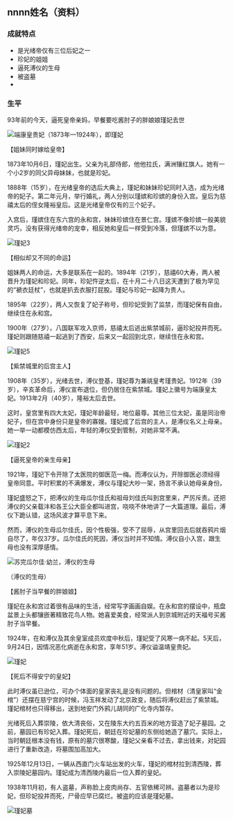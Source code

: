 ## nnnn姓名（资料）

### 成就特点

- 是光绪帝仅有三位后妃之一
- 珍妃的姐姐
- 逼死溥仪的生母
- 被盗墓
- ​


### 生平

93年前的今天，逼死皇帝亲妈，早餐要吃酱肘子的胖娘娘瑾妃去世



![端康皇贵妃（1873年—1924年），即瑾妃](端康皇贵妃（1873年—1924年），即瑾妃.jpg)

【姐妹同时嫁给皇帝】

1873年10月6日，瑾妃出生。父亲为礼部侍郎，他他拉氏，满洲镶红旗人。她有一个小2岁的同父异母妹妹，也就是珍妃。

1888年（15岁），在光绪皇帝的选后大典上，瑾妃和妹妹珍妃同时入选，成为光绪帝的妃子。第二年元月，举行婚礼，两人分别以瑾嫔和珍嫔的身份入宫。皇后为慈禧太后的侄女隆裕皇后。这是光绪皇帝仅有的三个妃子。

入宫后，瑾嫔住在东六宫的永和宫，妹妹珍嫔住在景仁宫。瑾嫔不像珍嫔一般美貌灵巧，没有获得光绪帝的宠幸，相反她和皇后一样受到冷落，但瑾嫔不以为意。

![瑾妃3](瑾妃3.jpg)

【相似却又不同的命运】

姐妹两人的命运，大多是联系在一起的。1894年（21岁），慈禧60大寿，两人被晋升为瑾妃和珍妃。同年，珍妃忤逆太后，在十月二十八日这天遭到了极为罕见的“褫衣廷杖”，也就是扒去衣服打屁股。瑾妃与珍妃一起降为贵人。

1895年（22岁），两人又恢复了妃子称号，但珍妃受到了监禁，而瑾妃保有自由，继续住在永和宫。

1900年（27岁），八国联军攻入京师，慈禧太后逃出紫禁城前，逼珍妃投井而死。瑾妃则跟随慈禧一起逃到了西安，后来又一起回到北京，继续住在永和宫。

![瑾妃5](瑾妃5.jpg)

【紫禁城里的后宫主人】

1908年（35岁），光绪去世，溥仪登基，瑾妃尊为兼祧皇考瑾贵妃。1912年（39岁），辛亥革命后，溥仪宣布退位，但仍居住在紫禁城。瑾妃上徽号为端康皇太妃。1913年2月（40岁），隆裕太后去世。

这时，皇宫里有四大太妃，瑾妃年龄最轻，地位最尊。其他三位太妃，虽是同治帝妃子，但在宫中身份只是皇帝的寡嫂。瑾妃成了后宫的主人，是溥仪名义上母亲。她一举一动都模仿西太后，年轻的溥仪受到管制，对她非常不满。

![瑾妃2](瑾妃2.jpg)

【逼死皇帝的亲生母亲】

1921年，瑾妃下令开除了太医院的御医范一梅。而溥仪认为，开除御医必须经得皇帝同意。平时积累的不满爆发，溥仪与瑾妃大吵一架，扬言不承认她母亲身份。

瑾妃盛怒之下，把溥仪的生母瓜尔佳氏和祖母刘佳氏叫到宫里来，严厉斥责。还把溥仪的父亲载沣和各王公大臣全都叫进宫，哓哓不休地讲了一大篇道理。最后，溥仪下跪认错，这场风波才算平息下来。

然而，溥仪的生母瓜尔佳氏，因个性极强，受不了屈辱，从宫里回去后就吞鸦片烟自尽了，年仅37岁。瓜尔佳氏的死因，溥仪当时并不知情。溥仪自小入宫，跟生母也没有深厚感情。

![苏完瓜尔佳·幼兰，溥仪的生母](苏完瓜尔佳·幼兰，溥仪的生母.jpg)

（溥仪的生母）



【酱肘子当早餐的胖娘娘】

瑾妃在永和宫过着很有品味的生活，经常写字画画自娱。在永和宫的摆设中，瓶盘盆景上头都镶嵌著精致花鸟人物。她喜爱美食，经常派人到京城附近的天福号买酱肘子当早餐。

1924年，在和溥仪及其余皇室成员欢度中秋后，瑾妃受了风寒一病不起。5天后，9月24日，因情况恶化病逝在永和宫，享年51岁。溥仪谥温靖皇贵妃。

![瑾妃](瑾妃.jpg)

【死后不得安宁的皇妃】

此时溥仪虽已逊位，可办个体面的皇家丧礼是没有问题的。但棺材（清皇家叫“金棺”）还摆在慈宁宫的时候，冯玉祥发动了北京政变，随后将溥仪赶出了紫禁城。瑾妃棺材也只得移出，送到地安门外鸦儿胡同的广化寺内暂存。

光绪死后入葬崇陵，依大清丧俗，又在陵东大约五百米的地方营造了妃子墓园。之前，墓园已有珍妃入葬。瑾妃死后，朝廷在珍妃墓的东侧给她造了墓穴。实际上，当时朝廷根本没有钱，原有的墓穴很寒酸，瑾妃父亲看不过去，拿出钱来，对妃园进行了重新改造，将墓围加高加大。

1925年12月13日，一辆从西直门火车站出发的火车，瑾妃的棺材拉到清西陵，葬入崇陵妃墓园内。瑾妃成为清西陵内最后一位入葬的皇妃。

1938年11月初，有人盗墓，声称脸上皮肉尚存、五官依稀可辨。盗墓者以为是珍妃，但珍妃投井而死，尸骨应早已腐烂。被盗的应该是瑾妃墓。

![瑾妃墓](瑾妃墓.jpeg)



